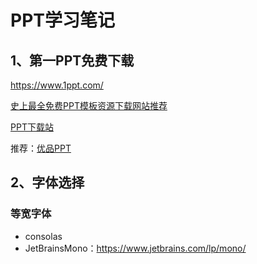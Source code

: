 # PPT学习笔记

## 1、第一PPT免费下载
https://www.1ppt.com/

[史上最全免费PPT模板资源下载网站推荐](https://zhuanlan.zhihu.com/p/125744980?utm_source=wechat_session)

[PPT下载站](https://ypppt.com/)

推荐：[优品PPT](https://www.ypppt.com/article/2015/881.html)

## 2、字体选择

### 等宽字体
- consolas
- JetBrainsMono：https://www.jetbrains.com/lp/mono/

